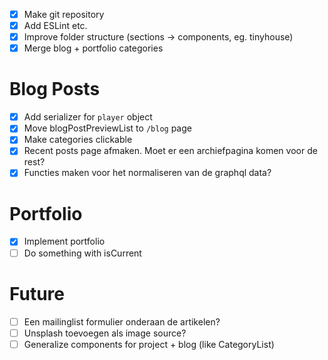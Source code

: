 -   [x] Make git repository
-   [x] Add ESLint etc.
-   [x] Improve folder structure (sections -> components, eg. tinyhouse)
-   [x] Merge blog + portfolio categories

# Blog Posts

-   [x] Add serializer for `player` object
-   [x] Move blogPostPreviewList to `/blog` page
-   [x] Make categories clickable
-   [x] Recent posts page afmaken. Moet er een archiefpagina komen voor de rest?
-   [x] Functies maken voor het normaliseren van de graphql data?

# Portfolio

-   [x] Implement portfolio
-   [ ] Do something with isCurrent

# Future

-   [ ] Een mailinglist formulier onderaan de artikelen?
-   [ ] Unsplash toevoegen als image source?
-   [ ] Generalize components for project + blog (like CategoryList)
